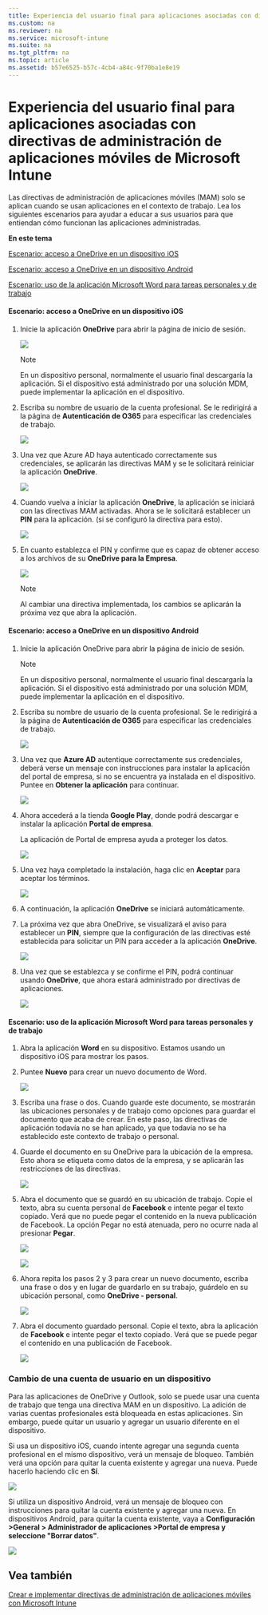 ```yaml
---
title: Experiencia del usuario final para aplicaciones asociadas con directivas de administraci&#243;n de aplicaciones m&#243;viles de Microsoft Intune
ms.custom: na
ms.reviewer: na
ms.service: microsoft-intune
ms.suite: na
ms.tgt_pltfrm: na
ms.topic: article
ms.assetid: b57e6525-b57c-4cb4-a84c-9f70ba1e8e19
---
```

# Experiencia del usuario final para aplicaciones asociadas con directivas de administraci&#243;n de aplicaciones m&#243;viles de Microsoft Intune
Las directivas de administración de aplicaciones móviles (MAM) solo se aplican cuando se usan aplicaciones en el contexto de trabajo.  Lea los siguientes escenarios para ayudar a educar a sus usuarios para que entiendan cómo funcionan las aplicaciones administradas.

**En este tema**

[Escenario: acceso a OneDrive en un dispositivo iOS](#bkmk_OneDriveiOS)

[Escenario: acceso a OneDrive en un dispositivo Android](#bkmk_OneDriveAndroid)

[Escenario: uso de la aplicación Microsoft Word para tareas personales y de trabajo](#bkmk_wordworkandpersonal)

#### <a name="bkmk_OneDriveiOS"></a>Escenario: acceso a OneDrive en un dispositivo iOS

1.  Inicie la aplicación **OneDrive** para abrir la página de inicio de sesión.

    ![](../Image/AppManagement/iOS_OneDriveLaunch.png)

    > [!NOTE]
    > En un dispositivo personal, normalmente el usuario final descargaría la aplicación.  Si el dispositivo está administrado por una solución MDM, puede implementar la aplicación en el dispositivo.

2.  Escriba su nombre de usuario de la cuenta profesional. Se le redirigirá a la página de **Autenticación de O365** para especificar las credenciales de trabajo.

    ![](../Image/AppManagement/iOS_O365SignInPage.png)

3.  Una vez que Azure AD haya autenticado correctamente sus credenciales, se aplicarán las directivas MAM y se le solicitará reiniciar la aplicación **OneDrive**.

    ![](../Image/AppManagement/iOS_AppRestartforMAM.png)

4.  Cuando vuelva a iniciar la aplicación **OneDrive**, la aplicación se iniciará con las directivas MAM activadas. Ahora se le solicitará establecer un **PIN** para la aplicación. (si se configuró la directiva para esto).

    ![](../Image/AppManagement/iOS_AppPINPrompt.png)

5.  En cuanto establezca el PIN y confirme que es capaz de obtener acceso a los archivos de su **OneDrive para la Empresa**.

    ![](../Image/AppManagement/iOS_OneDriveSuccess.png)

    > [!NOTE]
    > Al cambiar una directiva implementada, los cambios se aplicarán la próxima vez que abra la aplicación.

#### <a name="bkmk_OneDriveAndroid"></a>Escenario: acceso a OneDrive en un dispositivo Android

1.  Inicie la aplicación OneDrive para abrir la página de inicio de sesión.

    > [!NOTE]
    > En un dispositivo personal, normalmente el usuario final descargaría la aplicación.  Si el dispositivo está administrado por una solución MDM, puede implementar la aplicación en el dispositivo.

2.  Escriba su nombre de usuario de la cuenta profesional. Se le redirigirá a la página de **Autenticación de O365** para especificar las credenciales de trabajo.

    ![](../Image/AppManagement/Android_O365SignInPage.png)

3.  Una vez que **Azure AD** autentique correctamente sus credenciales, deberá verse un mensaje con instrucciones para instalar la aplicación del portal de empresa, si no se encuentra ya instalada en el dispositivo.  Puntee en **Obtener la aplicación** para continuar.

    ![](../Image/AppManagement/Android_CompanyPortalMessage.png)

4.  Ahora accederá a la tienda **Google Play**, donde podrá descargar e instalar la aplicación **Portal de empresa**.

    La aplicación de Portal de empresa ayuda a proteger los datos.

    ![](../Image/AppManagement/Android_CompanyPortalInstall.png)

5.  Una vez haya completado la instalación, haga clic en **Aceptar** para aceptar los términos.

    ![](../Image/AppManagement/Android_CompanyPortalAccept.png)

6.  A continuación, la aplicación **OneDrive** se iniciará automáticamente.

7.  La próxima vez que abra OneDrive, se visualizará el aviso para establecer un **PIN**, siempre que la configuración de las directivas esté establecida para solicitar un PIN para acceder a la aplicación **OneDrive**.

    ![](../Image/AppManagement/Android_OneDriveSetPIN.png)

8.  Una vez que se establezca y se confirme el PIN, podrá continuar usando **OneDrive**, que ahora estará administrado por directivas de aplicaciones.

    ![](../Image/AppManagement/Android_OneDriveConfirmPIN.png)

#### <a name="bkmk_wordworkandpersonal"></a>Escenario: uso de la aplicación Microsoft Word para tareas personales y de trabajo

1.  Abra la aplicación **Word** en su dispositivo. Estamos usando un dispositivo iOS para mostrar los pasos.

2.  Puntee **Nuevo** para crear un nuevo documento de Word.

    ![](../Image/AppManagement/iOS_WordCreateNewDoc.png)

3.  Escriba una frase o dos.  Cuando guarde este documento, se mostrarán las ubicaciones personales y de trabajo como opciones para guardar el documento que acaba de crear.  En este paso, las directivas de aplicación todavía no se han aplicado, ya que todavía no se ha establecido este contexto de trabajo o personal.

4.  Guarde el documento en su OneDrive para la ubicación de la empresa. Esto ahora se etiqueta como datos de la empresa, y se aplicarán las restricciones de las directivas.

    ![](../Image/AppManagement/iOS_WordCreateCompanyDoc.PNG)

5.  Abra el documento que se guardó en su ubicación de trabajo.  Copie el texto, abra su cuenta personal de **Facebook** e intente pegar el texto copiado.  Verá que no puede pegar el contenido en la nueva publicación de Facebook. La opción Pegar no está atenuada, pero no ocurre nada al presionar **Pegar**.

    ![](../Image/AppManagement/iOS_WordCopyCompany.png)

    ![](../Image/AppManagement/iOS_FacebookPasteCompany.png)

6.  Ahora repita los pasos 2 y 3 para crear un nuevo documento, escriba una frase o dos y en lugar de guardarlo en su trabajo, guárdelo en su ubicación personal, como **OneDrive - personal**.

    ![](../Image/AppManagement/iOS_WordCopyPersonal.png)

7.  Abra el documento guardado personal.  Copie el texto, abra la aplicación de **Facebook** e intente pegar el texto copiado. Verá que se puede pegar el contenido en una publicación de Facebook.

    ![](../Image/AppManagement/iOS_FacebookPastePersonal.png)

### Cambio de una cuenta de usuario en un dispositivo
Para las aplicaciones de OneDrive y Outlook, solo se puede usar una cuenta de trabajo que tenga una directiva MAM en un dispositivo.  La adición de varias cuentas profesionales está bloqueada en estas aplicaciones.  Sin embargo, puede quitar un usuario y agregar un usuario diferente en el dispositivo.

Si usa un dispositivo iOS, cuando intente agregar una segunda cuenta profesional en el mismo dispositivo, verá un mensaje de bloqueo.  También verá una opción para quitar la cuenta existente y agregar una nueva. Puede hacerlo haciendo clic en **Sí**.

![](../Image/AppManagement/iOS_SwitchUser.PNG)

Si utiliza un dispositivo Android, verá un mensaje de bloqueo con instrucciones para quitar la cuenta existente y agregar una nueva.  En dispositivos Android, para quitar la cuenta existente, vaya a **Configuración &gt;General &gt; Administrador de aplicaciones &gt;Portal de empresa y seleccione "Borrar datos"**.

![](../Image/AppManagement/Android_SwitchUser.png)

## Vea también
[Crear e implementar directivas de administración de aplicaciones móviles con Microsoft Intune](../Topic/Create-and-deploy-mobile-app-management-policies-with-Microsoft-Intune.md)

